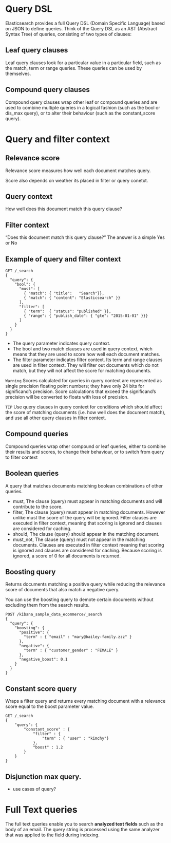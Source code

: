 # Query DSL

Elasticsearch provides a full Query DSL (Domain Specific Language) based on JSON to define queries. Think of the Query DSL as an AST (Abstract Syntax Tree) of queries, consisting of two types of clauses:

## Leaf query clauses
Leaf query clauses look for a particular value in a particular field, such as the match, term or range queries. These queries can be used by themselves.

## Compound query clauses
Compound query clauses wrap other leaf or compound queries and are used to combine multiple queries in a logical fashion (such as the bool or dis_max query), or to alter their behaviour (such as the constant_score query).



# Query and filter context

## Relevance score

Relevance score measures how well each document matches query.

Score also depends on weather its placed in filter or query conetxt.

## Query context

How well does this document match this query clause?

## Filter context

“Does this document match this query clause?” The answer is a simple Yes or No

## Example of query and filter context

```
GET /_search
{
  "query": { 
    "bool": { 
      "must": [
        { "match": { "title":   "Search"}},
        { "match": { "content": "Elasticsearch" }}
      ],
      "filter": [ 
        { "term":  { "status": "published" }},
        { "range": { "publish_date": { "gte": "2015-01-01" }}}
      ]
    }
  }
}
```

- The query parameter indicates query context.
- The bool and two match clauses are used in query context, which means that they are used to score how well each document matches.
- The filter parameter indicates filter context. Its term and range clauses are used in filter context. They will filter out documents which do not match, but they will not affect the score for matching documents.

```Warning``` 
Scores calculated for queries in query context are represented as single precision floating point numbers; they have only 24 bits for significand’s precision. Score calculations that exceed the significand’s precision will be converted to floats with loss of precision.

```TIP``` Use query clauses in query context for conditions which should affect the score of matching documents (i.e. how well does the document match), and use all other query clauses in filter context.

## Compound queries
Compound queries wrap other compound or leaf queries, either to combine their results and scores, to change their behaviour, or to switch from query to filter context


## Boolean queries
A query that matches documents matching boolean combinations of other queries.

- must, The clause (query) must appear in matching documents and will contribute to the score.
- filter, The clause (query) must appear in matching documents. However unlike must the score of the query will be ignored. Filter clauses are executed in filter context, meaning that scoring is ignored and clauses are considered for caching.
- should, The clause (query) should appear in the matching document.
- must_not, The clause (query) must not appear in the matching documents. Clauses are executed in filter context meaning that scoring is ignored and clauses are considered for caching. Because scoring is ignored, a score of 0 for all documents is returned.


## Boosting query

Returns documents matching a positive query while reducing the relevance score of documents that also match a negative query.

You can use the boosting query to demote certain documents without excluding them from the search results.

```
POST /kibana_sample_data_ecommerce/_search
{
  "query": {
    "boosting": {
      "positive": {
        "term" : { "email" : "mary@bailey-family.zzz" }
      },
      "negative": {
        "term" : { "customer_gender" : "FEMALE" }
      },
      "negative_boost": 0.1
    }
  }
}
```

## Constant score query

Wraps a filter query and returns every matching document with a relevance score equal to the boost parameter value.

```
GET /_search
{
    "query": {
        "constant_score" : {
            "filter" : {
                "term" : { "user" : "kimchy"}
            },
            "boost" : 1.2
        }
    }
}
```


## Disjunction max query.
- use cases of query?


# Full Text queries

The full text queries enable you to search **analyzed text fields** such as the body of an email. The query string is processed using the same analyzer that was applied to the field during indexing.




















